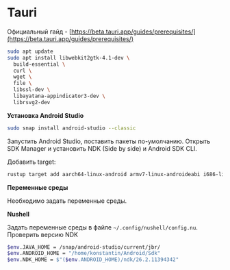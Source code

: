 # Tauri

Официальный гайд - [https://beta.tauri.app/guides/prerequisites/](https://beta.tauri.app/guides/prerequisites/)

```bash
sudo apt update
sudo apt install libwebkit2gtk-4.1-dev \
  build-essential \
  curl \
  wget \
  file \
  libssl-dev \
  libayatana-appindicator3-dev \
  librsvg2-dev
```

**Установка Android Studio**

```bash
sudo snap install android-studio --classic
```

Запустить Android Studio, поставить пакеты по-умолчанию. Открыть SDK Manager и установить NDK (Side by side) и Android SDK CLI.

Добавить target:

```bash
rustup target add aarch64-linux-android armv7-linux-androideabi i686-linux-android x86_64-linux-android wasm32-unknown-unknown
```

**Переменные среды**

Необходимо задать переменные среды.

**Nushell**

Задать переменные среды в файле `~/.config/nushell/config.nu`. Проверить версию NDK

```bash
$env.JAVA_HOME = /snap/android-studio/current/jbr/
$env.ANDROID_HOME = "/home/konstantin/Android/Sdk"
$env.NDK_HOME = $"($env.ANDROID_HOME)/ndk/26.2.11394342"
```
